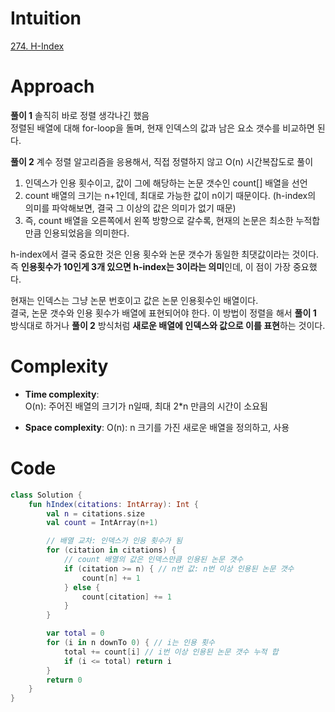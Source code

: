 # Intuition
[274. H-Index](https://leetcode.com/problems/h-index/description)

# Approach

**풀이 1**
솔직히 바로 정렬 생각나긴 했음   
정렬된 배열에 대해 for-loop을 돌며, 현재 인덱스의 값과 남은 요소 갯수를 비교하면 된다.    


**풀이 2**
계수 정렬 알고리즘을 응용해서, 직접 정렬하지 않고 O(n) 시간복잡도로 풀이    

1. 인덱스가 인용 횟수이고, 값이 그에 해당하는 논문 갯수인 count[] 배열을 선언
2. count 배열의 크기는 n+1인데, 최대로 가능한 값이 n이기 때문이다. (h-index의 의미를 파악해보면, 결국 그 이상의 값은 의미가 없기 때문)
3. 즉, count 배열을 오른쪽에서 왼쪽 방향으로 갈수록, 현재의 논문은 최소한 누적합만큼 인용되었음을 의미한다.


h-index에서 결국 중요한 것은 인용 횟수와 논문 갯수가 동일한 최댓값이라는 것이다.  
즉 **인용횟수가 10인게 3개 있으면 h-index는 3이라는 의미**인데, 이 점이 가장 중요했다.   

현재는 인덱스는 그냥 논문 번호이고 값은 논문 인용횟수인 배열이다.  
결국, 논문 갯수와 인용 횟수가 배열에 표현되어야 한다. 이 방법이 정렬을 해서 **풀이 1** 방식대로 하거나 **풀이 2** 방식처럼 **새로운 배열에 인덱스와 값으로 이를 표현**하는 것이다.   



# Complexity
- **Time complexity**:     
O(n): 주어진 배열의 크기가 n일때, 최대 2*n 만큼의 시간이 소요됨    

- **Space complexity**:
O(n): n 크기를 가진 새로운 배열을 정의하고, 사용

# Code
```kotlin []
class Solution {
    fun hIndex(citations: IntArray): Int {
        val n = citations.size
        val count = IntArray(n+1) 

        // 배열 교차: 인덱스가 인용 횟수가 됨
        for (citation in citations) {
            // count 배열의 값은 인덱스만큼 인용된 논문 갯수
            if (citation >= n) { // n번 값: n번 이상 인용된 논문 갯수
                count[n] += 1
            } else {
                count[citation] += 1
            }
        }

        var total = 0
        for (i in n downTo 0) { // i는 인용 횟수
            total += count[i] // i번 이상 인용된 논문 갯수 누적 합
            if (i <= total) return i
        }
        return 0
    }
}
```
